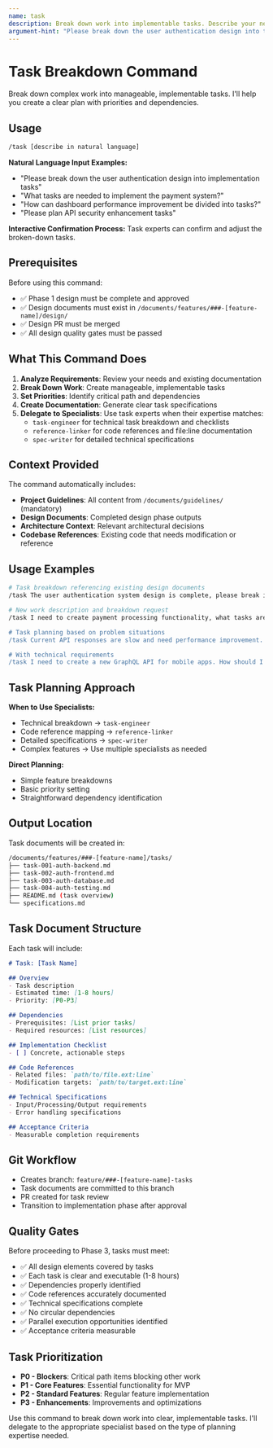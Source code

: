 ```yaml
---
name: task
description: Break down work into implementable tasks. Describe your needs and I'll help create a clear task plan.
argument-hint: "Please break down the user authentication design into tasks" or "What tasks are needed to implement payment functionality?"
---
```


# Task Breakdown Command

Break down complex work into manageable, implementable tasks. I'll help you create a clear plan with priorities and dependencies.

## Usage

```bash
/task [describe in natural language]
```

**Natural Language Input Examples:**

- "Please break down the user authentication design into implementation tasks"
- "What tasks are needed to implement the payment system?"
- "How can dashboard performance improvement be divided into tasks?"
- "Please plan API security enhancement tasks"

**Interactive Confirmation Process:**
Task experts can confirm and adjust the broken-down tasks.

## Prerequisites

Before using this command:

- ✅ Phase 1 design must be complete and approved
- ✅ Design documents must exist in `/documents/features/###-[feature-name]/design/`
- ✅ Design PR must be merged
- ✅ All design quality gates must be passed

## What This Command Does

1. **Analyze Requirements**: Review your needs and existing documentation
2. **Break Down Work**: Create manageable, implementable tasks
3. **Set Priorities**: Identify critical path and dependencies
4. **Create Documentation**: Generate clear task specifications
5. **Delegate to Specialists**: Use task experts when their expertise matches:
   - `task-engineer` for technical task breakdown and checklists
   - `reference-linker` for code references and file:line documentation
   - `spec-writer` for detailed technical specifications

## Context Provided

The command automatically includes:

- **Project Guidelines**: All content from `/documents/guidelines/` (mandatory)
- **Design Documents**: Completed design phase outputs
- **Architecture Context**: Relevant architectural decisions
- **Codebase References**: Existing code that needs modification or reference

## Usage Examples

```bash
# Task breakdown referencing existing design documents
/task The user authentication system design is complete, please break it down into implementation tasks

# New work description and breakdown request
/task I need to create payment processing functionality, what tasks are needed? I'm considering Stripe integration

# Task planning based on problem situations
/task Current API responses are slow and need performance improvement. How should I divide this into tasks?

# With technical requirements
/task I need to create a new GraphQL API for mobile apps. How should I divide and proceed with the tasks?
```

## Task Planning Approach

**When to Use Specialists:**

- Technical breakdown → `task-engineer`
- Code reference mapping → `reference-linker`
- Detailed specifications → `spec-writer`
- Complex features → Use multiple specialists as needed

**Direct Planning:**

- Simple feature breakdowns
- Basic priority setting
- Straightforward dependency identification

## Output Location

Task documents will be created in:

```bash
/documents/features/###-[feature-name]/tasks/
├── task-001-auth-backend.md
├── task-002-auth-frontend.md
├── task-003-auth-database.md
├── task-004-auth-testing.md
├── README.md (task overview)
└── specifications.md
```

## Task Document Structure

Each task will include:

```markdown
# Task: [Task Name]

## Overview
- Task description
- Estimated time: [1-8 hours]
- Priority: [P0-P3]

## Dependencies
- Prerequisites: [List prior tasks]
- Required resources: [List resources]

## Implementation Checklist
- [ ] Concrete, actionable steps

## Code References
- Related files: `path/to/file.ext:line`
- Modification targets: `path/to/target.ext:line`

## Technical Specifications
- Input/Processing/Output requirements
- Error handling specifications

## Acceptance Criteria
- Measurable completion requirements
```

## Git Workflow

- Creates branch: `feature/###-[feature-name]-tasks`
- Task documents are committed to this branch
- PR created for task review
- Transition to implementation phase after approval

## Quality Gates

Before proceeding to Phase 3, tasks must meet:

- ✅ All design elements covered by tasks
- ✅ Each task is clear and executable (1-8 hours)
- ✅ Dependencies properly identified
- ✅ Code references accurately documented
- ✅ Technical specifications complete
- ✅ No circular dependencies
- ✅ Parallel execution opportunities identified
- ✅ Acceptance criteria measurable

## Task Prioritization

- **P0 - Blockers**: Critical path items blocking other work
- **P1 - Core Features**: Essential functionality for MVP  
- **P2 - Standard Features**: Regular feature implementation
- **P3 - Enhancements**: Improvements and optimizations

Use this command to break down work into clear, implementable tasks. I'll delegate to the appropriate specialist based on the type of planning expertise needed.
